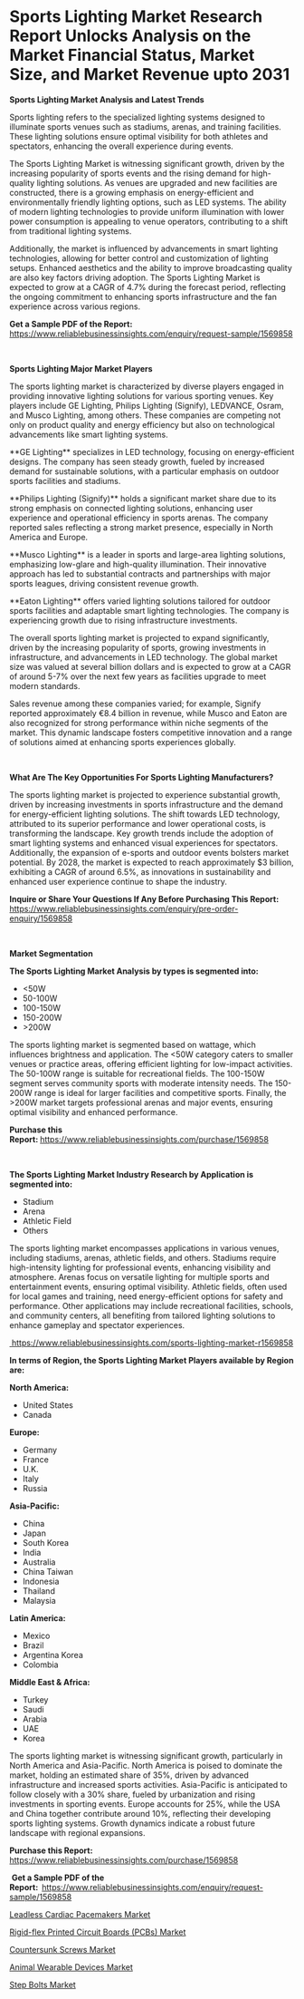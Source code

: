 <p><h1>Sports Lighting Market Research Report Unlocks Analysis on the Market Financial Status, Market Size, and Market Revenue upto 2031</h1></p><p><strong>Sports Lighting Market Analysis and Latest Trends</strong></p>
<p><p>Sports lighting refers to the specialized lighting systems designed to illuminate sports venues such as stadiums, arenas, and training facilities. These lighting solutions ensure optimal visibility for both athletes and spectators, enhancing the overall experience during events. </p><p>The Sports Lighting Market is witnessing significant growth, driven by the increasing popularity of sports events and the rising demand for high-quality lighting solutions. As venues are upgraded and new facilities are constructed, there is a growing emphasis on energy-efficient and environmentally friendly lighting options, such as LED systems. The ability of modern lighting technologies to provide uniform illumination with lower power consumption is appealing to venue operators, contributing to a shift from traditional lighting systems.</p><p>Additionally, the market is influenced by advancements in smart lighting technologies, allowing for better control and customization of lighting setups. Enhanced aesthetics and the ability to improve broadcasting quality are also key factors driving adoption. The Sports Lighting Market is expected to grow at a CAGR of 4.7% during the forecast period, reflecting the ongoing commitment to enhancing sports infrastructure and the fan experience across various regions.</p></p>
<p><strong>Get a Sample PDF of the Report:&nbsp;</strong> <a href="https://www.reliablebusinessinsights.com/enquiry/request-sample/1569858?utm_campaign=118&utm_medium=2&utm_source=Github&utm_content=ia&utm_term=14102024&utm_id=sports-lighting">https://www.reliablebusinessinsights.com/enquiry/request-sample/1569858</a></p>
<p>&nbsp;</p>
<p><strong>Sports Lighting Major Market Players</strong></p>
<p><p>The sports lighting market is characterized by diverse players engaged in providing innovative lighting solutions for various sporting venues. Key players include GE Lighting, Philips Lighting (Signify), LEDVANCE, Osram, and Musco Lighting, among others. These companies are competing not only on product quality and energy efficiency but also on technological advancements like smart lighting systems.</p><p>**GE Lighting** specializes in LED technology, focusing on energy-efficient designs. The company has seen steady growth, fueled by increased demand for sustainable solutions, with a particular emphasis on outdoor sports facilities and stadiums. </p><p>**Philips Lighting (Signify)** holds a significant market share due to its strong emphasis on connected lighting solutions, enhancing user experience and operational efficiency in sports arenas. The company reported sales reflecting a strong market presence, especially in North America and Europe.</p><p>**Musco Lighting** is a leader in sports and large-area lighting solutions, emphasizing low-glare and high-quality illumination. Their innovative approach has led to substantial contracts and partnerships with major sports leagues, driving consistent revenue growth.</p><p>**Eaton Lighting** offers varied lighting solutions tailored for outdoor sports facilities and adaptable smart lighting technologies. The company is experiencing growth due to rising infrastructure investments.</p><p>The overall sports lighting market is projected to expand significantly, driven by the increasing popularity of sports, growing investments in infrastructure, and advancements in LED technology. The global market size was valued at several billion dollars and is expected to grow at a CAGR of around 5-7% over the next few years as facilities upgrade to meet modern standards.</p><p>Sales revenue among these companies varied; for example, Signify reported approximately €8.4 billion in revenue, while Musco and Eaton are also recognized for strong performance within niche segments of the market. This dynamic landscape fosters competitive innovation and a range of solutions aimed at enhancing sports experiences globally.</p></p>
<p>&nbsp;</p>
<p><strong>What Are The Key Opportunities For Sports Lighting Manufacturers?</strong></p>
<p><p>The sports lighting market is projected to experience substantial growth, driven by increasing investments in sports infrastructure and the demand for energy-efficient lighting solutions. The shift towards LED technology, attributed to its superior performance and lower operational costs, is transforming the landscape. Key growth trends include the adoption of smart lighting systems and enhanced visual experiences for spectators. Additionally, the expansion of e-sports and outdoor events bolsters market potential. By 2028, the market is expected to reach approximately $3 billion, exhibiting a CAGR of around 6.5%, as innovations in sustainability and enhanced user experience continue to shape the industry.</p></p>
<p><strong>Inquire or Share Your Questions If Any Before Purchasing This Report:</strong> <a href="https://www.reliablebusinessinsights.com/enquiry/pre-order-enquiry/1569858?utm_campaign=118&utm_medium=2&utm_source=Github&utm_content=ia&utm_term=14102024&utm_id=sports-lighting">https://www.reliablebusinessinsights.com/enquiry/pre-order-enquiry/1569858</a></p>
<p>&nbsp;</p>
<p><strong>Market Segmentation</strong></p>
<p><strong>The Sports Lighting Market Analysis by types is segmented into:</strong></p>
<p><ul><li><50W</li><li>50-100W</li><li>100-150W</li><li>150-200W</li><li>>200W</li></ul></p>
<p><p>The sports lighting market is segmented based on wattage, which influences brightness and application. The <50W category caters to smaller venues or practice areas, offering efficient lighting for low-impact activities. The 50-100W range is suitable for recreational fields. The 100-150W segment serves community sports with moderate intensity needs. The 150-200W range is ideal for larger facilities and competitive sports. Finally, the >200W market targets professional arenas and major events, ensuring optimal visibility and enhanced performance.</p></p>
<p><strong>Purchase this Report:&nbsp;</strong><a href="https://www.reliablebusinessinsights.com/purchase/1569858?utm_campaign=118&utm_medium=2&utm_source=Github&utm_content=ia&utm_term=14102024&utm_id=sports-lighting">https://www.reliablebusinessinsights.com/purchase/1569858</a></p>
<p>&nbsp;</p>
<p><strong>The Sports Lighting Market Industry Research by Application is segmented into:</strong></p>
<p><ul><li>Stadium</li><li>Arena</li><li>Athletic Field</li><li>Others</li></ul></p>
<p><p>The sports lighting market encompasses applications in various venues, including stadiums, arenas, athletic fields, and others. Stadiums require high-intensity lighting for professional events, enhancing visibility and atmosphere. Arenas focus on versatile lighting for multiple sports and entertainment events, ensuring optimal visibility. Athletic fields, often used for local games and training, need energy-efficient options for safety and performance. Other applications may include recreational facilities, schools, and community centers, all benefiting from tailored lighting solutions to enhance gameplay and spectator experiences.</p></p>
<p><a href="https://www.reliablebusinessinsights.com/sports-lighting-market-r1569858?utm_campaign=118&utm_medium=2&utm_source=Github&utm_content=ia&utm_term=14102024&utm_id=sports-lighting">&nbsp;https://www.reliablebusinessinsights.com/sports-lighting-market-r1569858</a></p>
<p><strong>In terms of Region, the Sports Lighting Market Players available by Region are:</strong></p>
<p>
    <p> <strong> North America: </strong>
        <ul>
            <li>United States</li>
            <li>Canada</li>
        </ul>
        </p> 
    <p> <strong> Europe: </strong>
        <ul>
            <li>Germany</li>
            <li>France</li>
            <li>U.K.</li>
            <li>Italy</li>
            <li>Russia</li>
        </ul>
        </p> 
    <p> <strong> Asia-Pacific: </strong>
        <ul>
            <li>China</li>
            <li>Japan</li>
            <li>South Korea</li>
            <li>India</li>
            <li>Australia</li>
            <li>China Taiwan</li>
            <li>Indonesia</li>
            <li>Thailand</li>
            <li>Malaysia</li>
        </ul>
        </p> 
    <p> <strong> Latin America: </strong>
        <ul>
            <li>Mexico</li>
            <li>Brazil</li>
            <li>Argentina Korea</li>
            <li>Colombia</li>
        </ul>
        </p> 
    <p> <strong> Middle East & Africa: </strong>
        <ul>
            <li>Turkey</li>
            <li>Saudi</li>
            <li>Arabia</li>
            <li>UAE</li>
            <li>Korea</li>
        </ul>
    </p>
    </p>
<p><p>The sports lighting market is witnessing significant growth, particularly in North America and Asia-Pacific. North America is poised to dominate the market, holding an estimated share of 35%, driven by advanced infrastructure and increased sports activities. Asia-Pacific is anticipated to follow closely with a 30% share, fueled by urbanization and rising investments in sporting events. Europe accounts for 25%, while the USA and China together contribute around 10%, reflecting their developing sports lighting systems. Growth dynamics indicate a robust future landscape with regional expansions.</p></p>
<p><strong>Purchase this Report: </strong><a href="https://www.reliablebusinessinsights.com/purchase/1569858?utm_campaign=118&utm_medium=2&utm_source=Github&utm_content=ia&utm_term=14102024&utm_id=sports-lighting">https://www.reliablebusinessinsights.com/purchase/1569858</a></p>
<p>&nbsp;<strong>Get a Sample PDF of the Report:&nbsp;&nbsp;</strong><a href="https://www.reliablebusinessinsights.com/enquiry/request-sample/1569858?utm_campaign=118&utm_medium=2&utm_source=Github&utm_content=ia&utm_term=14102024&utm_id=sports-lighting">https://www.reliablebusinessinsights.com/enquiry/request-sample/1569858</a></p>
<p><strong></strong></p>
<p><p><a href="https://www.linkedin.com/pulse/market-insights-global-leadless-cardiac-pacemakers-forecast-jrjxe?trk=public_post_embed_feed-article-content&utm_campaign=118&utm_medium=2&utm_source=Github&utm_content=ia&utm_term=14102024&utm_id=sports-lighting">Leadless Cardiac Pacemakers Market</a></p><p><a href="https://www.linkedin.com/pulse/rigid-flex-printed-circuit-boards-pcbs-market-investigation-zy6je?trk=public_post_embed_feed-article-content&utm_campaign=118&utm_medium=2&utm_source=Github&utm_content=ia&utm_term=14102024&utm_id=sports-lighting">Rigid-flex Printed Circuit Boards (PCBs) Market</a></p><p><a href="https://github.com/fannklhimesu/Market-Research-Report-List-1/blob/main/countersunk-screws-market.md?utm_campaign=118&utm_medium=2&utm_source=Github&utm_content=ia&utm_term=14102024&utm_id=sports-lighting">Countersunk Screws Market</a></p><p><a href="https://www.linkedin.com/pulse/animal-wearable-devices-market-size-growth-industry-analysis-lrnte?trk=public_post_embed_feed-article-content&utm_campaign=118&utm_medium=2&utm_source=Github&utm_content=ia&utm_term=14102024&utm_id=sports-lighting">Animal Wearable Devices Market</a></p><p><a href="https://github.com/avilarotedlowkog/Market-Research-Report-List-1/blob/main/step-bolts-market.md?utm_campaign=118&utm_medium=2&utm_source=Github&utm_content=ia&utm_term=14102024&utm_id=sports-lighting">Step Bolts Market</a></p></p>